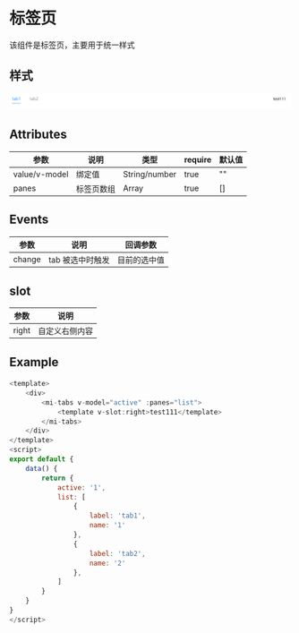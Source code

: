 # 标签页

该组件是标签页，主要用于统一样式

## 样式

![alt text](./image.png)

## Attributes

| 参数          | 说明           | 类型          | require | 默认值 |
| ------------- | -------------- | ------------- | ------- | ------ |
| value/v-model | 绑定值         | String/number | true    | ""     |
| panes          | 标签页数组 | Array         | true    | []     |

## Events

| 参数   | 说明                 | 回调参数     |
| ------ | -------------------- | ------------ |
| change | tab 被选中时触发 | 目前的选中值 |

## slot

| 参数   | 说明                 | 
| ------ | -------------------- | 
| right | 自定义右侧内容 |

## Example

```JavaScript
<template>
    <div>
        <mi-tabs v-model="active" :panes="list">
            <template v-slot:right>test111</template>
        </mi-tabs>
    </div>
</template>
<script>
export default {
    data() {
        return {
            active: '1',
            list: [
                {
                    label: 'tab1',
                    name: '1'
                },
                {
                    label: 'tab2',
                    name: '2'
                },
            ]
        }
    }
}
</script>

```

